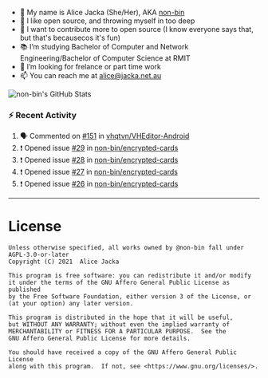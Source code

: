 - 👋 My name is Alice Jacka (She/Her), AKA [non-bin][website]
- 💞️ I like open source, and throwing myself in too deep
- 🌱 I want to contribute more to open source (I know everyone says that, but that's becausecos it's fun)
- 📚 I’m studying Bachelor of Computer and Network Engineering/Bachelor of Computer Science at RMIT
- 👀 I’m looking for frelance or part time work
- 📫 You can reach me at [alice@jacka.net.au][email]

<img alt="non-bin's GitHub Stats" src="https://github-readme-stats.vercel.app/api?username=non-bin&count_private=true&show_icons=true&theme=dark&hide_border=true" />

### :zap: Recent Activity

<!--START_SECTION:activity-->
1. 🗣 Commented on [#151](https://github.com/vhqtvn/VHEditor-Android/issues/151) in [vhqtvn/VHEditor-Android](https://github.com/vhqtvn/VHEditor-Android)
2. ❗️ Opened issue [#29](https://github.com/non-bin/encrypted-cards/issues/29) in [non-bin/encrypted-cards](https://github.com/non-bin/encrypted-cards)
3. ❗️ Opened issue [#28](https://github.com/non-bin/encrypted-cards/issues/28) in [non-bin/encrypted-cards](https://github.com/non-bin/encrypted-cards)
4. ❗️ Opened issue [#27](https://github.com/non-bin/encrypted-cards/issues/27) in [non-bin/encrypted-cards](https://github.com/non-bin/encrypted-cards)
5. ❗️ Opened issue [#26](https://github.com/non-bin/encrypted-cards/issues/26) in [non-bin/encrypted-cards](https://github.com/non-bin/encrypted-cards)
<!--END_SECTION:activity-->

---

# License

    Unless otherwise specified, all works owned by @non-bin fall under AGPL-3.0-or-later
    Copyright (C) 2021  Alice Jacka

    This program is free software: you can redistribute it and/or modify
    it under the terms of the GNU Affero General Public License as published
    by the Free Software Foundation, either version 3 of the License, or
    (at your option) any later version.

    This program is distributed in the hope that it will be useful,
    but WITHOUT ANY WARRANTY; without even the implied warranty of
    MERCHANTABILITY or FITNESS FOR A PARTICULAR PURPOSE.  See the
    GNU Affero General Public License for more details.

    You should have received a copy of the GNU Affero General Public License
    along with this program.  If not, see <https://www.gnu.org/licenses/>.
    
[website]: https://hihello.me/p/71c781e8-9bce-4bbe-923f-bb847fcbbebd "HiHello Card"
[email]: mailto:alice@jacka.net.au "alice@jacka.net.au"

<!--
**jamesgeorge007/jamesgeorge007** is a ✨ _special_ ✨ repository because its `README.md` (this file) appears on your GitHub profile.

Here are some ideas to get you started:

- 🌱 I’m currently learning ...
- 👯 I’m looking to collaborate on ...
- 🤔 I’m looking for help with ...
- 💬 Ask me about ...
- 😄 Pronouns: ...
- ⚡ Fun fact: ...
-->
